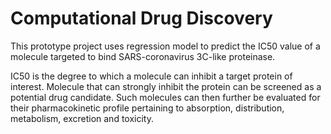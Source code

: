 # Computational Drug Discovery

This prototype project uses regression model to predict the IC50 value of a molecule targeted to bind SARS-coronavirus 3C-like proteinase.

IC50 is the degree to which a molecule can inhibit a target protein of interest. Molecule that can strongly inhibit the protein can be screened as a potential drug candidate. Such molecules can then further be evaluated for their pharmacokinetic profile pertaining to absorption, distribution, metabolism, excretion and toxicity.
